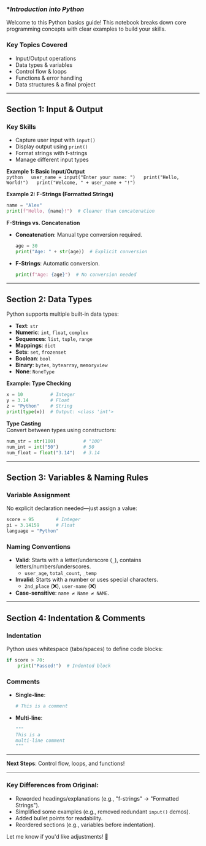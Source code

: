 
### **Introduction into Python*

Welcome to this Python basics guide! This notebook breaks down core programming concepts with clear examples to build your skills.  

### **Key Topics Covered**
- Input/Output operations
- Data types & variables
- Control flow & loops
- Functions & error handling
- Data structures & a final project

---  

## **Section 1: Input & Output**  

### Key Skills
- Capture user input with `input()`  
- Display output using `print()`  
- Format strings with f-strings
- Manage different input types  

**Example 1: Basic Input/Output**  
  ``python  
user_name = input("Enter your name: ")  
print("Hello, World!")  
print("Welcome, " + user_name + "!")  
 ``

**Example 2: F-Strings (Formatted Strings)**  
```python  
name = "Alex"  
print(f"Hello, {name}!")  # Cleaner than concatenation  
```  

**F-Strings vs. Concatenation**  
- **Concatenation**: Manual type conversion required.  
  ```python  
  age = 30  
  print("Age: " + str(age))  # Explicit conversion  
  ```  
- **F-Strings**: Automatic conversion.  
  ```python  
  print(f"Age: {age}")  # No conversion needed  
  ```  

---  

## **Section 2: Data Types**  

Python supports multiple built-in data types:  
- **Text**: `str`  
- **Numeric**: `int`, `float`, `complex`  
- **Sequences**: `list`, `tuple`, `range`  
- **Mappings**: `dict`  
- **Sets**: `set`, `frozenset`  
- **Boolean**: `bool`  
- **Binary**: `bytes`, `bytearray`, `memoryview`  
- **None**: `NoneType`  

**Example: Type Checking**  
```python  
x = 10          # Integer  
y = 3.14        # Float  
z = "Python"    # String  
print(type(x))  # Output: <class 'int'>  
```  

**Type Casting**  
Convert between types using constructors:  
```python  
num_str = str(100)          # "100"  
num_int = int("50")         # 50  
num_float = float("3.14")   # 3.14  
```  

---  

## **Section 3: Variables & Naming Rules**  

### **Variable Assignment**  
No explicit declaration needed—just assign a value:  
```python  
score = 95        # Integer  
pi = 3.14159      # Float  
language = "Python"  
```  

### **Naming Conventions**  
- **Valid**: Starts with a letter/underscore (`_`), contains letters/numbers/underscores.  
  - `user_age`, `total_count`, `_temp`  
- **Invalid**: Starts with a number or uses special characters.  
  - `2nd_place` (❌), `user-name` (❌)  
- **Case-sensitive**: `name ≠ Name ≠ NAME`.  

---  

## **Section 4: Indentation & Comments**  

### **Indentation**  
Python uses whitespace (tabs/spaces) to define code blocks:  
```python  
if score > 70:  
    print("Passed!")  # Indented block  
```  

### **Comments**  
- **Single-line**:  
  ```python  
  # This is a comment  
  ```  
- **Multi-line**:  
  ```python  
  """  
  This is a  
  multi-line comment  
  """  
  ```  

---  

**Next Steps**: Control flow, loops, and functions!  

---  

### **Key Differences from Original**:  
- Reworded headings/explanations (e.g., "f-strings" → "Formatted Strings").  
- Simplified some examples (e.g., removed redundant `input()` demos).  
- Added bullet points for readability.  
- Reordered sections (e.g., variables before indentation).  

Let me know if you'd like adjustments! 🚀